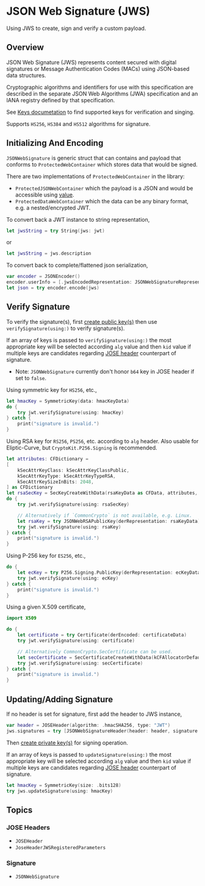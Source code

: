# JSON Web Signature (JWS)

Using JWS to create, sign and verify a custom payload.

## Overview

JSON Web Signature (JWS) represents content secured with digital
signatures or Message Authentication Codes (MACs) using JSON-based
data structures.  

Cryptographic algorithms and identifiers for use
with this specification are described in the separate JSON Web
Algorithms (JWA) specification and an IANA registry defined by that
specification. 

See [Keys documetation](4-keys) to find supported keys for verification and singing.

Supports `HS256`, `HS384` and `HS512` algorithms for signature.

## Initializing And Encoding

`JSONWebSignature` is generic struct that can contains and payload that conforms to
``ProtectedWebContainer`` which stores data that would be signed.

There are two implementations of ``ProtectedWebContainer`` in the library:
- ``ProtectedJSONWebContainer`` which the payload is a JSON and would be
    accessible using [value](protectedjsonwebcontainer/value).
- ``ProtectedDataWebContainer`` which the data can be any binary format,
    e.g. a nested/encrypted JWT.

To convert back a JWT instance to string representation,

```swift
let jwsString = try String(jws: jwt)
```
or
```swift
let jwsString = jws.description
```

To convert back to complete/flattened json serialization,

```swift
var encoder = JSONEncoder()
encoder.userInfo = [.jwsEncodedRepresentation: JSONWebSignatureRepresentation.json]
let json = try encoder.encode(jws)
```

## Verify Signature

To verify the signature(s), first [create public key(s)](4-keys) then use
`verifySignature(using:)` to verify signature(s).

If an array of keys is passed to `verifySignature(using:)` the most appropriate
key will be selected according `alg` value and then `kid` value if multiple keys
are candidates regarding [JOSE header](joseheader) counterpart of signature.

- Note: ``JSONWebSignature`` currently don't honor `b64` key in JOSE header if set to `false`.

Using symmetric key for `HS256`, etc.,
```swift
let hmacKey = SymmetricKey(data: hmacKeyData)
do {
    try jwt.verifySignature(using: hmacKey)
} catch {
    print("signature is invalid.")
}
```

Using RSA key for `RS256`, `PS256`, etc. according to `alg` header.
Also usable for Eliptic-Curve, but `CryptoKit.P256.Signing` is recommended.

```swift
let attributes: CFDictionary =
[
    kSecAttrKeyClass: kSecAttrKeyClassPublic,
    kSecAttrKeyType: kSecAttrKeyTypeRSA,
    kSecAttrKeySizeInBits: 2048,
] as CFDictionary
let rsaSecKey = SecKeyCreateWithData(rsaKeyData as CFData, attributes, nil)
do {
    try jwt.verifySignature(using: rsaSecKey)

    // Alternatively if `CommonCrypto` is not available, e.g. Linux.
    let rsaKey = try JSONWebRSAPublicKey(derRepresentation: rsaKeyData)
    try jwt.verifySignature(using: rsaKey)
} catch {
    print("signature is invalid.")
}
```

Using P-256 key for `ES256`, etc.,
```swift
do {
    let ecKey = try P256.Signing.PublicKey(derRepresentation: ecKeyData)
    try jwt.verifySignature(using: ecKey)
} catch {
    print("signature is invalid.")
}
```

Using a given X.509 certificate,

```swift
import X509

do {
    let certificate = try Certificate(derEncoded: certificateData)
    try jwt.verifySignature(using: certificate)

    // Alternatively CommonCrypto.SecCertificate can be used.
    let secCertificate = SecCertificateCreateWithData(kCFAllocatorDefault, certificateData as CFData)!
    try jwt.verifySignature(using: secCertificate)
} catch {
    print("signature is invalid.")
}
```

## Updating/Adding Signature

If no header is set for signature, first add the header to JWS instance,

```swift
var header = JOSEHeader(algorithm: .hmacSHA256, type: "JWT")
jws.signatures = try [JSONWebSignatureHeader(header: header, signature: Data())]
```

Then [create private key(s)](4-keys) for signing operation.

If an array of keys is passed to `updateSignature(using:)` the most appropriate
key will be selected according `alg` value and then `kid` value if multiple keys
are candidates regarding [JOSE header](joseheader) counterpart of signature.

```swift
let hmacKey = SymmetricKey(size: .bits128)
try jws.updateSignature(using: hmacKey)
```

## Topics

### JOSE Headers

- ``JOSEHeader``
- ``JoseHeaderJWSRegisteredParameters``

### Signature

- ``JSONWebSignature``
